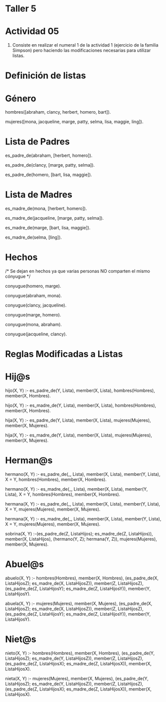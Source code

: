 # Taller 5

# Actividad 05

1. Consiste en realizar el numeral 1 de la actividad 1 (ejercicio de la familia Simpson) pero haciendo las modificaciones necesarias para utilizar listas.

# Definición de listas

# Género

hombres([abraham, clancy, herbert, homero, bart]).

mujeres([mona, jacqueline, marge, patty, selma, lisa, maggie, ling]).

# Lista de Padres

es_padre_de(abraham, [herbert, homero]).

es_padre_de(clancy, [marge, patty, selma]).

es_padre_de(homero, [bart, lisa, maggie]).

# Lista de Madres

es_madre_de(mona, [herbert, homero]).

es_madre_de(jacqueline, [marge, patty, selma]).

es_madre_de(marge, [bart, lisa, maggie]).

es_madre_de(selma, [ling]).

# Hechos

/* Se dejan en hechos ya que varias personas NO comparten el mismo cónyugue */

conyugue(homero, marge).

conyugue(abraham, mona).

conyugue(clancy, jacqueline).

conyugue(marge, homero).

conyugue(mona, abraham).

conyugue(jacqueline, clancy).

# Reglas Modificadas a Listas

# Hij@s

hijo(X, Y) :- es_padre_de(Y, Lista), member(X, Lista), hombres(Hombres), member(X, Hombres).

hijo(X, Y) :- es_madre_de(Y, Lista), member(X, Lista), hombres(Hombres), member(X, Hombres).

hija(X, Y) :- es_padre_de(Y, Lista), member(X, Lista), mujeres(Mujeres), member(X, Mujeres).

hija(X, Y) :- es_madre_de(Y, Lista), member(X, Lista), mujeres(Mujeres), member(X, Mujeres).

# Herman@s

hermano(X, Y) :- es_padre_de(_, Lista), member(X, Lista), member(Y, Lista), X \= Y, hombres(Hombres), member(X, Hombres).

hermano(X, Y) :- es_madre_de(_, Lista), member(X, Lista), member(Y, Lista), X \= Y, hombres(Hombres), member(X, Hombres).

hermana(X, Y) :- es_padre_de(_, Lista), member(X, Lista), member(Y, Lista), X \= Y, mujeres(Mujeres), member(X, Mujeres).

hermana(X, Y) :- es_madre_de(_, Lista), member(X, Lista), member(Y, Lista), X \= Y, mujeres(Mujeres), member(X, Mujeres).

















sobrina(X, Y) :-(es_padre_de(Z, ListaHijos); es_madre_de(Z, ListaHijos)), member(X, ListaHijos), (hermano(Y, Z); hermana(Y, Z)), mujeres(Mujeres), member(X, Mujeres).

# Abuel@s

abuelo(X, Y) :- hombres(Hombres), member(X, Hombres), (es_padre_de(X, ListaHijosZ); es_madre_de(X, ListaHijosZ)), member(Z, ListaHijosZ),                         (es_padre_de(Z, ListaHijosY); es_madre_de(Z, ListaHijosY)), member(Y, ListaHijosY).

abuela(X, Y) :-
mujeres(Mujeres), member(X, Mujeres), (es_padre_de(X, ListaHijosZ); es_madre_de(X, ListaHijosZ)),    member(Z, ListaHijosZ),                                  (es_padre_de(Z, ListaHijosY); es_madre_de(Z, ListaHijosY)), member(Y, ListaHijosY).

# Niet@s

nieto(X, Y) :- hombres(Hombres), member(X, Hombres), (es_padre_de(Y, ListaHijosZ); es_madre_de(Y, ListaHijosZ)), member(Z, ListaHijosZ),                         (es_padre_de(Z, ListaHijosX); es_madre_de(Z, ListaHijosX)), member(X, ListaHijosX).

nieta(X, Y) :- mujeres(Mujeres), member(X, Mujeres), (es_padre_de(Y, ListaHijosZ); es_madre_de(Y, ListaHijosZ)), member(Z, ListaHijosZ),
(es_padre_de(Z, ListaHijosX); es_madre_de(Z, ListaHijosX)), member(X, ListaHijosX).
